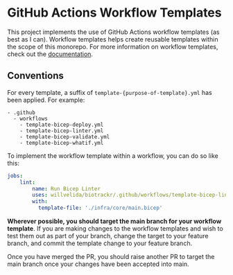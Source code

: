 # GitHub Actions Workflow Templates

This project implements the use of GitHub Actions workflow templates (as best as I can). Workflow templates helps create reusable templates within the scope of this monorepo. For more information on workflow templates, check out the [documentation](https://docs.github.com/en/actions/writing-workflows/using-workflow-templates).

## Conventions

For every template, a suffix of `template-{purpose-of-template}.yml` has been applied. For example:

```
- .github
  - workflows
    - template-bicep-deploy.yml
    - template-bicep-linter.yml
    - template-bicep-validate.yml
    - template-bicep-whatif.yml
```

To implement the workflow template within a workflow, you can do so like this:

```yaml
jobs:
    lint:
        name: Run Bicep Linter
        uses: willvelida/biotrackr/.github/workflows/template-bicep-linter.yml@main
        with:
          template-file: './infra/core/main.bicep'
```

**Wherever possible, you should target the main branch for your workflow template**. If you are making changes to the workflow templates and wish to test them out as part of your branch, change the target to your feature branch, and commit the template change to your feature branch.

Once you have merged the PR, you should raise another PR to target the main branch once your changes have been accepted into main.